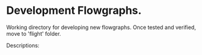 # Development Flowgraphs.

Working directory for developing new flowgraphs.  Once tested and verified, move to 'flight' folder.

Descriptions:

